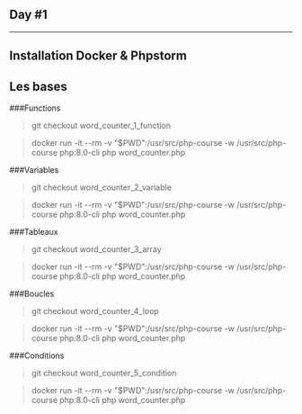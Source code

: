 Day #1
------
------

Installation Docker & Phpstorm
------------------------------

Les bases
----------------------------

###Functions

> git checkout word_counter_1_function

> docker run -it --rm -v "$PWD":/usr/src/php-course -w /usr/src/php-course php:8.0-cli php word_counter.php

###Variables

> git checkout word_counter_2_variable

> docker run -it --rm -v "$PWD":/usr/src/php-course -w /usr/src/php-course php:8.0-cli php word_counter.php

###Tableaux

> git checkout word_counter_3_array

> docker run -it --rm -v "$PWD":/usr/src/php-course -w /usr/src/php-course php:8.0-cli php word_counter.php

###Boucles
> git checkout word_counter_4_loop

> docker run -it --rm -v "$PWD":/usr/src/php-course -w /usr/src/php-course php:8.0-cli php word_counter.php

###Conditions

> git checkout word_counter_5_condition

> docker run -it --rm -v "$PWD":/usr/src/php-course -w /usr/src/php-course php:8.0-cli php word_counter.php
